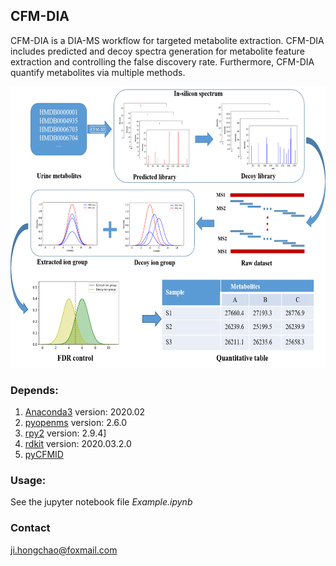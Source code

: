 ## CFM-DIA

CFM-DIA is a DIA-MS workflow for targeted metabolite extraction. CFM-DIA includes predicted and decoy spectra generation for 
metabolite feature extraction and controlling the false discovery rate. Furthermore, CFM-DIA quantify metabolites via multiple methods.

<div align="center">
<img src="http://github.com/hcji/CFM-DIA/blob/master/Img/figure.tif" width=600 height=450 />
</div>

### Depends:

1. [Anaconda3](https://repo.anaconda.com/archive/)    version: 2020.02    
2. [pyopenms](https://pypi.org/project/pyopenms/)     version: 2.6.0    
3. [rpy2](https://anaconda.org/r/rpy2)         version: 2.9.4]    
4. [rdkit](http://www.rdkit.org/docs/GettingStartedInPython.html)        version: 2020.03.2.0    
5. [pyCFMID](https://github.com/hcji/PyCFMID)


### Usage:

See the jupyter notebook file *Example.ipynb*

### Contact

ji.hongchao@foxmail.com
